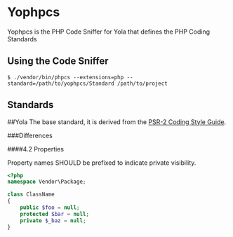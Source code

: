 Yophpcs
=======
Yophpcs is the PHP Code Sniffer for Yola that defines the PHP Coding Standards

Using the Code Sniffer
----------------------
```
$ ./vendor/bin/phpcs --extensions=php --standard=/path/to/yophpcs/Standard /path/to/project
```

Standards
---------

##Yola
The base standard, it is derived from the [PSR-2 Coding Style Guide](https://github.com/php-fig/fig-standards/blob/master/accepted/PSR-2-coding-style-guide.md).

###Differences

####4.2 Properties

Property names SHOULD be prefixed to indicate private visibility.

```php
<?php
namespace Vendor\Package;

class ClassName
{
    public $foo = null;
    protected $bar = null;
    private $_baz = null;
}
```
